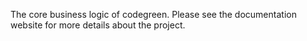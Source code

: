 The core business logic of codegreen. Please see the documentation website for more details about the project.